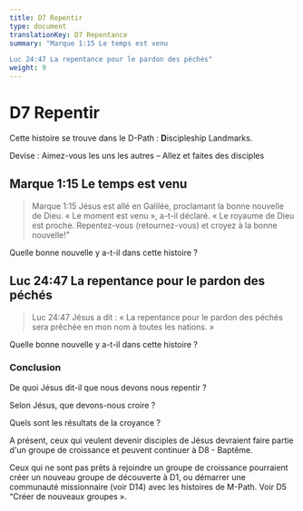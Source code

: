 ```yaml
---
title: D7 Repentir
type: document
translationKey: D7 Repentance
summary: "Marque 1:15 Le temps est venu	

Luc 24:47 La repentance pour le pardon des péchés"
weight: 9
---
```

# D7 Repentir

Cette histoire se trouve dans le D-Path : **D**iscipleship Landmarks.

Devise : Aimez-vous les uns les autres – Allez et faites des disciples

## Marque 1:15 Le temps est venu

>   Marque 1:15 Jésus est allé en Galilée, proclamant la bonne nouvelle de Dieu. « Le moment est venu », a-t-il déclaré. « Le royaume de Dieu est proche. Repentez-vous (retournez-vous) et croyez à la bonne nouvelle!”

Quelle bonne nouvelle y a-t-il dans cette histoire ?

## Luc 24:47 La repentance pour le pardon des péchés

>   Luc 24:47 Jésus a dit : « La repentance pour le pardon des péchés sera prêchée en mon nom à toutes les nations. »

Quelle bonne nouvelle y a-t-il dans cette histoire ?

### Conclusion

De quoi Jésus dit-il que nous devons nous repentir ?

Selon Jésus, que devons-nous croire ?

Quels sont les résultats de la croyance ?

A présent, ceux qui veulent devenir disciples de Jésus devraient faire partie d'un groupe de croissance et peuvent continuer à D8 - Baptême.

Ceux qui ne sont pas prêts à rejoindre un groupe de croissance pourraient créer un nouveau groupe de découverte à D1, ou démarrer une communauté missionnaire (voir D14) avec les histoires de M-Path. Voir D5 “Créer de nouveaux groupes ».

